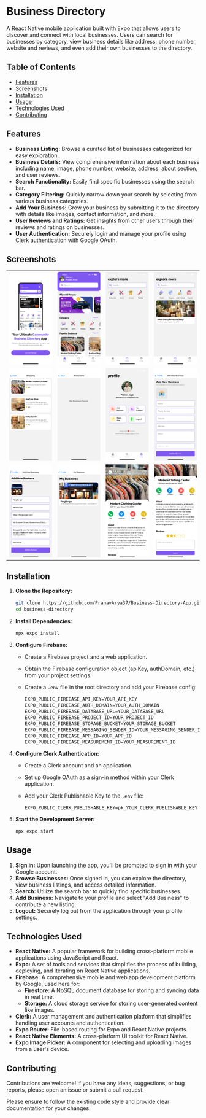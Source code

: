 # Business Directory

A React Native mobile application built with Expo that allows users to discover and connect with local businesses. Users can search for businesses by category, view business details like address, phone number, website and reviews, and even add their own businesses to the directory.

## Table of Contents

- [Features](#features)
- [Screenshots](#screenshots)
- [Installation](#installation)
- [Usage](#usage)
- [Technologies Used](#technologies-used)
- [Contributing](#contributing)

## Features

- **Business Listing:** Browse a curated list of businesses categorized for easy exploration.
- **Business Details:** View comprehensive information about each business including name, image, phone number, website, address, about section, and user reviews.
- **Search Functionality:** Easily find specific businesses using the search bar.
- **Category Filtering:**  Quickly narrow down your search by selecting from various business categories.
- **Add Your Business:**  Grow your business by submitting it to the directory with details like images, contact information, and more.
- **User Reviews and Ratings:**  Get insights from other users through their reviews and ratings on businesses.
- **User Authentication:** Securely login and manage your profile using Clerk authentication with Google OAuth.

## Screenshots

<table>
  <tr>
    <td><img src="assets/screenshots/LoginScreen.PNG" width="200" /></td>
    <td><img src="assets/screenshots/HomeScreen.PNG" width="200" /></td>
    <td><img src="assets/screenshots/ExploreScreen.PNG" width="200" /></td>
    <td><img src="assets/screenshots/ExploreScreenWithBusinessData.PNG" width="200" /></td>
  </tr>
  <tr>
    <td><img src="assets/screenshots/CategoryWiseBusinessesScreen.PNG" width="200" /></td>
    <td><img src="assets/screenshots/CategoryWiseBusinessesWhenNotFoundScreen.PNG" width="200" /></td>
    <td><img src="assets/screenshots/ProfileScreen.PNG" width="200" /></td>
    <td><img src="assets/screenshots/AddNewBusinessScreen.PNG" width="200" /></td>
  </tr>
  <tr>
    <td><img src="assets/screenshots/AddNewBusinessScreenWithFilledData.PNG" width="200" /></td>
    <td><img src="assets/screenshots/MyBusinessScreen.PNG" width="200" /></td>
    <td><img src="assets/screenshots/BusinessesScreen.PNG" width="200" /></td>
    <td><img src="assets/screenshots/BusinessesScreenWithReviews.PNG" width="200" /></td>
  </tr>
</table>

## Installation

1. **Clone the Repository:**

   ```bash
   git clone https://github.com/PranavArya37/Business-Directory-App.git
   cd business-directory
   ```

2. **Install Dependencies:**

   ```bash
   npx expo install
   ```

3. **Configure Firebase:**
   - Create a Firebase project and a web application.
   - Obtain the Firebase configuration object (apiKey, authDomain, etc.) from your project settings.
   - Create a `.env` file in the root directory and add your Firebase config:

     ```
     EXPO_PUBLIC_FIREBASE_API_KEY=YOUR_API_KEY
     EXPO_PUBLIC_FIREBASE_AUTH_DOMAIN=YOUR_AUTH_DOMAIN
     EXPO_PUBLIC_FIREBASE_DATABASE_URL=YOUR_DATABASE_URL
     EXPO_PUBLIC_FIREBASE_PROJECT_ID=YOUR_PROJECT_ID
     EXPO_PUBLIC_FIREBASE_STORAGE_BUCKET=YOUR_STORAGE_BUCKET
     EXPO_PUBLIC_FIREBASE_MESSAGING_SENDER_ID=YOUR_MESSAGING_SENDER_ID
     EXPO_PUBLIC_FIREBASE_APP_ID=YOUR_APP_ID
     EXPO_PUBLIC_FIREBASE_MEASUREMENT_ID=YOUR_MEASUREMENT_ID
     ```

4. **Configure Clerk Authentication:**
   - Create a Clerk account and an application.
   - Set up Google OAuth as a sign-in method within your Clerk application.
   - Add your Clerk Publishable Key to the `.env` file:

     ```
     EXPO_PUBLIC_CLERK_PUBLISHABLE_KEY=pk_YOUR_CLERK_PUBLISHABLE_KEY
     ```

5. **Start the Development Server:**

   ```bash
   npx expo start
   ```

## Usage

1. **Sign in:** Upon launching the app, you'll be prompted to sign in with your Google account.
2. **Browse Businesses:** Once signed in, you can explore the directory, view business listings, and access detailed information.
3. **Search:** Utilize the search bar to quickly find specific businesses.
4. **Add Business:**  Navigate to your profile and select "Add Business" to contribute a new listing.
5. **Logout:** Securely log out from the application through your profile settings.

## Technologies Used

- **React Native:**  A popular framework for building cross-platform mobile applications using JavaScript and React.
- **Expo:** A set of tools and services that simplifies the process of building, deploying, and iterating on React Native applications.
- **Firebase:** A comprehensive mobile and web app development platform by Google, used here for:
  - **Firestore:**  A NoSQL document database for storing and syncing data in real time.
  - **Storage:** A cloud storage service for storing user-generated content like images.
- **Clerk:**  A user management and authentication platform that simplifies handling user accounts and authentication.
- **Expo Router:**  File-based routing for Expo and React Native projects.
- **React Native Elements:**  A cross-platform UI toolkit for React Native.
- **Expo Image Picker:** A component for selecting and uploading images from a user's device.

## Contributing

Contributions are welcome! If you have any ideas, suggestions, or bug reports, please open an issue or submit a pull request.

Please ensure to follow the existing code style and provide clear documentation for your changes.
